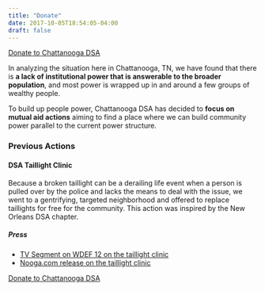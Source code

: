 ```yaml
---
title: "Donate"
date: 2017-10-05T18:54:05-04:00
draft: false
---
```


<div class="donate_block"><a href="https://paypal.me/ChattanoogaDSA" class="paypal_donate">
<span class="fa fa-paypal fa-lg"></span> Donate to Chattanooga DSA
</a></div>

In analyzing the situation here in Chattanooga, TN, we have found that there is
**a lack of institutional power that is answerable to the broader population**, and
most power is wrapped up in and around a few groups of wealthy people.

To build up people power, Chattanooga DSA has decided to **focus on mutual aid
actions** aiming to find a place where we can build community power parallel to
the current power structure.

### Previous Actions

#### DSA Taillight Clinic

Because a broken taillight can be a derailing life event when a person is pulled
over by the police and lacks the means to deal with the issue, we went to a
gentrifying, targeted neighborhood and offered to replace taillights for free
for the community. This action was inspired by the New Orleans DSA chapter.

##### Press

* [TV Segment on WDEF
12 on the taillight clinic](https://wdef.com/2017/09/24/group-fixes-broken-tail-lights-community/)
* [Nooga.com release on the taillight
clinic](http://nooga.com/209224/local-nonprofit-repair-residents-taillights-free/)


<div class="donate_block"><a href="https://paypal.me/ChattanoogaDSA" class="paypal_donate">
<span class="fa fa-paypal fa-lg"></span> Donate to Chattanooga DSA
</a></div>
